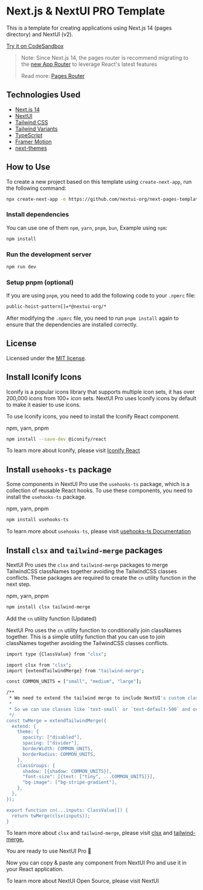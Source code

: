 # Next.js & NextUI PRO Template

This is a template for creating applications using Next.js 14 (pages directory) and NextUI (v2).

[Try it on CodeSandbox](https://githubbox.com/nextui-org/next-pages-template)

>Note: Since Next.js 14, the pages router is recommend migrating to the [new App Router](https://nextjs.org/docs/app) to leverage React's latest features
>
>Read more: [Pages Router](https://nextjs.org/docs/pages)

## Technologies Used

- [Next.js 14](https://nextjs.org/docs/getting-started)
- [NextUI](https://nextui.org)
- [Tailwind CSS](https://tailwindcss.com)
- [Tailwind Variants](https://tailwind-variants.org)
- [TypeScript](https://www.typescriptlang.org)
- [Framer Motion](https://www.framer.com/motion)
- [next-themes](https://github.com/pacocoursey/next-themes)

## How to Use

To create a new project based on this template using `create-next-app`, run the following command:

```bash
npx create-next-app -e https://github.com/nextui-org/next-pages-template
```

### Install dependencies

You can use one of them `npm`, `yarn`, `pnpm`, `bun`, Example using `npm`:

```bash
npm install
```

### Run the development server

```bash
npm run dev
```

### Setup pnpm (optional)

If you are using `pnpm`, you need to add the following code to your `.npmrc` file:

```bash
public-hoist-pattern[]=*@nextui-org/*
```

After modifying the `.npmrc` file, you need to run `pnpm install` again to ensure that the dependencies are installed correctly.

## License

Licensed under the [MIT license](https://github.com/nextui-org/next-pages-template/blob/main/LICENSE).


## Install Iconify Icons

Iconify is a popular icons library that supports multiple icon sets, it has over 200,000 icons from 100+ icon sets. NextUI Pro uses Iconify icons by default to make it easier to use icons.

To use Iconify icons, you need to install the Iconify React component.

npm, yarn, pnpm

```bash
npm install --save-dev @iconify/react
```
To learn more about Iconify, please visit [Iconify React](https://iconify.design/docs/icon-components/react/)

## Install `usehooks-ts` package

Some components in NextUI Pro use the `usehooks-ts` package, which is a collection of reusable React hooks. To use these components, you need to install the `usehooks-ts` package.

npm, yarn, pnpm

```bash
npm install usehooks-ts
```
To learn more about `usehooks-ts`, please visit [usehooks-ts Documentation](https://usehooks-ts.com)

## Install `clsx` and `tailwind-merge` packages

NextUI Pro uses the `clsx` and `tailwind-merge` packages to merge TailwindCSS classNames together avoiding the TailwindCSS classes conflicts. These packages are required to create the `cn` utility function in the next step.

npm, yarn, pnpm

```bash
npm install clsx tailwind-merge
```
Add the `cn` utility function (Updated)

NextUI Pro uses the `cn` utility function to conditionally join classNames together. This is a simple utility function that you can use to join classNames together avoiding the TailwindCSS classes conflicts.

```bash
import type {ClassValue} from "clsx";

import clsx from "clsx";
import {extendTailwindMerge} from "tailwind-merge";

const COMMON_UNITS = ["small", "medium", "large"];

/**
 * We need to extend the tailwind merge to include NextUI's custom classes.
 *
 * So we can use classes like `text-small` or `text-default-500` and override them.
 */
const twMerge = extendTailwindMerge({
  extend: {
    theme: {
      opacity: ["disabled"],
      spacing: ["divider"],
      borderWidth: COMMON_UNITS,
      borderRadius: COMMON_UNITS,
    },
    classGroups: {
      shadow: [{shadow: COMMON_UNITS}],
      "font-size": [{text: ["tiny", ...COMMON_UNITS]}],
      "bg-image": ["bg-stripe-gradient"],
    },
  },
});

export function cn(...inputs: ClassValue[]) {
  return twMerge(clsx(inputs));
}
```
To learn more about `clsx` and `tailwind-merge`, please visit [clsx](https://github.com/lukeed/clsx) and [tailwind-merge.](https://github.com/dcastil/tailwind-merge)

You are ready to use NextUI Pro 🎉

Now you can copy & paste any component from NextUI Pro and use it in your React application.

To learn more about NextUI Open Source, please visit NextUI
